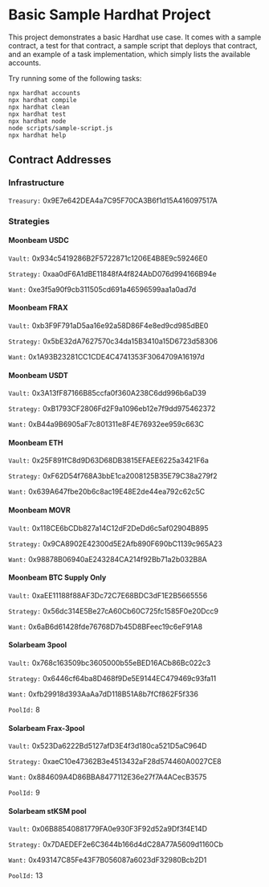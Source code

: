 # Basic Sample Hardhat Project

This project demonstrates a basic Hardhat use case. It comes with a sample contract, a test for that contract, a sample script that deploys that contract, and an example of a task implementation, which simply lists the available accounts.

Try running some of the following tasks:

```shell
npx hardhat accounts
npx hardhat compile
npx hardhat clean
npx hardhat test
npx hardhat node
node scripts/sample-script.js
npx hardhat help
```

## Contract Addresses

### Infrastructure

`Treasury:` 0x9E7e642DEA4a7C95F70CA3B6f1d15A416097517A


### Strategies

#### Moonbeam USDC

`Vault:` 0x934c5419286B2F5722871c1206E4B8E9c59246E0

`Strategy:` 0xaa0dF6A1dBE11848fA4f824AbD076d994166B94e

`Want:` 0xe3f5a90f9cb311505cd691a46596599aa1a0ad7d

#### Moonbeam FRAX

`Vault:` 0xb3F9F791aD5aa16e92a58D86F4e8ed9cd985dBE0

`Strategy:` 0x5bE32dA7627570c34da15B3410a15D6723d58306

`Want:` 0x1A93B23281CC1CDE4C4741353F3064709A16197d

#### Moonbeam USDT

`Vault:` 0x3A13fF87166B85ccfa0f360A238C6dd996b6aD39

`Strategy:` 0xB1793CF2806Fd2F9a1096eb12e7f9dd975462372

`Want:` 0xB44a9B6905aF7c801311e8F4E76932ee959c663C

#### Moonbeam ETH

`Vault:` 0x25F891fC8d9D63D68DB3815EFAEE6225a3421F6a

`Strategy:` 0xF62D54f768A3bbE1ca2008125B35E79C38a279f2

`Want:` 0x639A647fbe20b6c8ac19E48E2de44ea792c62c5C

#### Moonbeam MOVR

`Vault:` 0x118CE6bCDb827a14C12dF2DeDd6c5af02904B895

`Strategy:` 0x9CA8902E42300d5E2Afb890F690bC1139c965A23

`Want:` 0x98878B06940aE243284CA214f92Bb71a2b032B8A

#### Moonbeam BTC Supply Only

`Vault:` 0xaEE11188f88AF3Dc72C7E68BDC3dF1E2B5665556

`Strategy:` 0x56dc314E5Be27cA60Cb60C725fc1585F0e20Dcc9

`Want:` 0x6aB6d61428fde76768D7b45D8BFeec19c6eF91A8

#### Solarbeam 3pool

`Vault:` 0x768c163509bc3605000b55eBED16ACb86Bc022c3

`Strategy:` 0x6446cf64ba8D468f9De5E9144EC479469c93fa11

`Want:` 0xfb29918d393AaAa7dD118B51A8b7fCf862F5f336

`PoolId:` 8

#### Solarbeam Frax-3pool

`Vault:` 0x523Da6222Bd5127afD3E4f3d180ca521D5aC964D

`Strategy:` 0xaeC10e47362B3e4513432aF28d574460A0027CE8

`Want:` 0x884609A4D86BBA8477112E36e27f7A4ACecB3575

`PoolId:` 9

#### Solarbeam stKSM pool

`Vault:` 0x06B88540881779FA0e930F3F92d52a9Df3f4E14D

`Strategy:` 0x7DAEDEF2e6C3644b166d4dC28A77A5609d1160Cb

`Want:` 0x493147C85Fe43F7B056087a6023dF32980Bcb2D1

`PoolId:` 13


